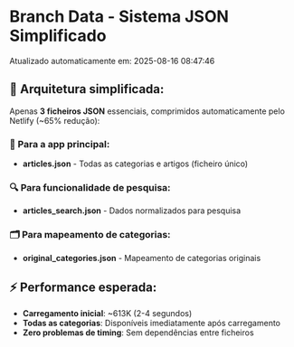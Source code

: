 # Branch Data - Sistema JSON Simplificado
Atualizado automaticamente em: 2025-08-16 08:47:46

## 🎯 Arquitetura simplificada:
Apenas **3 ficheiros JSON** essenciais, comprimidos automaticamente pelo Netlify (~65% redução):

### 📱 Para a app principal:
- **articles.json** - Todas as categorias e artigos (ficheiro único)

### 🔍 Para funcionalidade de pesquisa:
- **articles_search.json** - Dados normalizados para pesquisa

### 🗂️ Para mapeamento de categorias:
- **original_categories.json** - Mapeamento de categorias originais

## ⚡ Performance esperada:
- **Carregamento inicial**: ~613K (2-4 segundos)
- **Todas as categorias**: Disponíveis imediatamente após carregamento
- **Zero problemas de timing**: Sem dependências entre ficheiros
